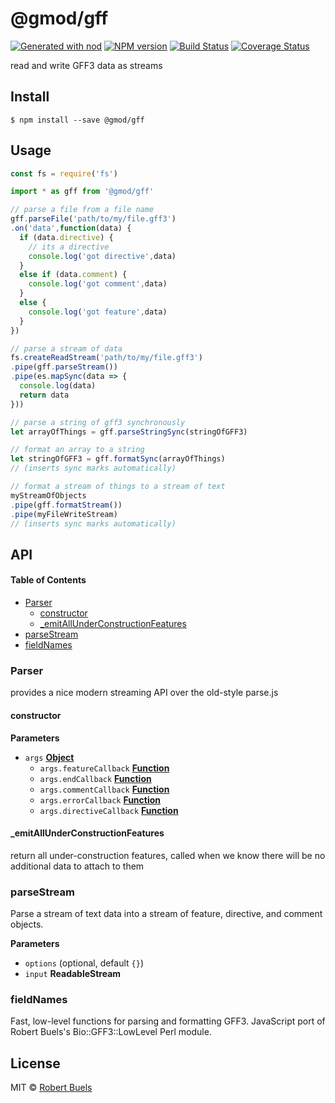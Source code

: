 # @gmod/gff

[![Generated with nod](https://img.shields.io/badge/generator-nod-2196F3.svg?style=flat-square)](https://github.com/diegohaz/nod)
[![NPM version](https://img.shields.io/npm/v/@gmod/gff.svg?style=flat-square)](https://npmjs.org/package/@gmod/gff)
[![Build Status](https://img.shields.io/travis/GMOD/gff-js/master.svg?style=flat-square)](https://travis-ci.org/GMOD/gff-js) [![Coverage Status](https://img.shields.io/codecov/c/github/GMOD/gff-js/master.svg?style=flat-square)](https://codecov.io/gh/GMOD/gff-js/branch/master)

read and write GFF3 data as streams

## Install

    $ npm install --save @gmod/gff

## Usage

```js
const fs = require('fs')

import * as gff from '@gmod/gff'

// parse a file from a file name
gff.parseFile('path/to/my/file.gff3')
.on('data',function(data) {
  if (data.directive) {
    // its a directive
    console.log('got directive',data)
  }
  else if (data.comment) {
    console.log('got comment',data)
  }
  else {
    console.log('got feature',data)
  }
})

// parse a stream of data
fs.createReadStream('path/to/my/file.gff3')
.pipe(gff.parseStream())
.pipe(es.mapSync(data => {
  console.log(data)
  return data
}))

// parse a string of gff3 synchronously
let arrayOfThings = gff.parseStringSync(stringOfGFF3)

// format an array to a string
let stringOfGFF3 = gff.formatSync(arrayOfThings)
// (inserts sync marks automatically)

// format a stream of things to a stream of text
myStreamOfObjects
.pipe(gff.formatStream())
.pipe(myFileWriteStream)
// (inserts sync marks automatically)
```

## API

<!-- Generated by documentation.js. Update this documentation by updating the source code. -->

#### Table of Contents

-   [Parser](#parser)
    -   [constructor](#constructor)
    -   [\_emitAllUnderConstructionFeatures](#_emitallunderconstructionfeatures)
-   [parseStream](#parsestream)
-   [fieldNames](#fieldnames)

### Parser

provides a nice modern streaming API over the old-style parse.js

#### constructor

**Parameters**

-   `args` **[Object](https://developer.mozilla.org/docs/Web/JavaScript/Reference/Global_Objects/Object)** 
    -   `args.featureCallback` **[Function](https://developer.mozilla.org/docs/Web/JavaScript/Reference/Statements/function)** 
    -   `args.endCallback` **[Function](https://developer.mozilla.org/docs/Web/JavaScript/Reference/Statements/function)** 
    -   `args.commentCallback` **[Function](https://developer.mozilla.org/docs/Web/JavaScript/Reference/Statements/function)** 
    -   `args.errorCallback` **[Function](https://developer.mozilla.org/docs/Web/JavaScript/Reference/Statements/function)** 
    -   `args.directiveCallback` **[Function](https://developer.mozilla.org/docs/Web/JavaScript/Reference/Statements/function)** 

#### \_emitAllUnderConstructionFeatures

return all under-construction features, called when we know
there will be no additional data to attach to them

### parseStream

Parse a stream of text data into a stream of feature,
directive, and comment objects.

**Parameters**

-   `options`   (optional, default `{}`)
-   `input` **ReadableStream** 

### fieldNames

Fast, low-level functions for parsing and formatting GFF3.
JavaScript port of Robert Buels's Bio::GFF3::LowLevel Perl module.

## License

MIT © [Robert Buels](https://github.com/rbuels)
